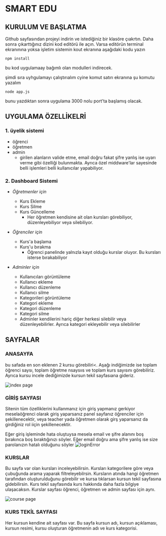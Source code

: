﻿# SMART EDU

## KURULUM VE BAŞLATMA
Github sayfasından projeyi indirin ve istediğiniz bir klasöre çıakrtın. Daha sonra çıkarttığınız dizini kod editörü ile açın. Varsa editörün terminal ekranınına yoksa işletim sistemin kout ekranına aşağıdaki kodu yazın
```console 
npm install
```
bu kod uygulamaay bağımlı olan modulleri indirecek.

şimdi sıra uyhgulamayı çalıştırıalım cyine komut satırı ekranına şu komutu yazalım

```console
node app.js
```
bunu yazdıktan sonra uygulama 3000 nolu port'ta başlamış olacak.

## UYGULAMA ÖZELLİKELRİ

### 1. **üyelik sistemi**
  - öğrenci 
  - öğretmen
  - admin
     -  girilen alanların valide etme, email doğru fakat şifre yanlış ise uyarı verme gibi özelliği bulunmakta. Ayrıca özel middware'lar sayesinde belli işlemleri belli kullanıcılar yapabiliyor.

### 2. **Dashboard Sistemi**

- *Öğretmenler için*
  - Kurs Ekleme 
  - Kurs Silme
  - Kurs Güncelleme
    - Her öğretmen kendisine ait olan kursları görebiliyor, düzenleyebiliyor veya silebiliyor.   
	

- *Öğrenciler için*
  - Kurs'a başlama 
  - Kurs'u bırakma
    - Öğrenci panelinde yalnızla kayıt olduğu kurslar oluyor. Bu kursları isterse bırakabiliyor

- *Adminler için*
  - Kullanıcıları görüntüleme
  - Kullanıcı ekleme
  - Kullanıcı düzenleme
  - Kullanıcı silme
  - Kategorileri görüntüleme
  - Kategori ekleme
  - Kategori düzenleme
  - Kategori silme
   - Adminler kendilerini hariç diğer herkesi silebilir veya düzenleyebilirler. Ayrıca kategori ekleyebilir veya silebilirler

## SAYFALAR

### ANASAYFA
  
bu safada en son eklenen 2 kursu görebiliri<. Aşağı indiğimizde ise toplam öğrenci saysı, toplam öğretme nsaysııs ve toplam kurs sayısını görebiliriz. Ayrıca kursu incele dediğimizde kursun tekil sayfasıana gideriz. 

![index page](https://i.ibb.co/2sm4mW5/zyro-image.png)  

### GİRİŞ SAYFASI
Sitenin tüm özelliklerini kullanmanız için giriş yapmanız gerkiyor meselaöğrenci olarak giriş yaparsanız panel sayfanız öğrenciler için şekillenecektir, veya teacher yada öğretmen olarak girş yaparsanız da girdiğiniz rol iiçin şekillenecektir.  

Eğer giriş işleminde hata oluştuysa mesela email ve şifre alanını boş bırakınca boş bıraktığınızı söyler. Eğer email doğru ama şifre yanlış ise size parolanızın hatalı olduğunu söyler
![loginError](https://i.ibb.co/zsw35wH/Web-yakalama-7-5-2022-145556-localhost.jpg)

### KURSLAR  

Bu sayfa var olan kursları inceleyebilirsin. Kursları kategorilere göre veya çubuğunda arama yaparak filtreleyebilrsin. Kursların atında hangi öğretmen tarafından oluşturulduğunu görebilir ve kursa tıklarsan kursun tekil sayfasına gidebilirsin. Kurs tekil sayfasında kurs hakkında daha fazla bilgiye ulaşacaksın.  Kurslar sayfası öğrenci, öğretmen ve admin sayfası için aynı.

![course page](https://i.ibb.co/DYVfZJn/zyro-image-1.png)

### KURS TEKİL SAYFASI

Her kursun kendine ait sayfası var. Bu sayfa kursun adı, kursun açıklaması, kursun resimi, kursu oluşturan öğretmenin adı ve kurs kategorisi. 
